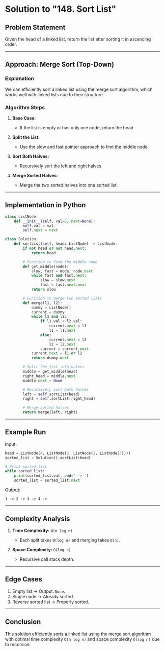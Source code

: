 # Solution to "148. Sort List"

## Problem Statement

Given the head of a linked list, return the list after sorting it in ascending order.

---

## Approach: Merge Sort (Top-Down)

### Explanation

We can efficiently sort a linked list using the merge sort algorithm, which works well with linked lists due to their structure.

### Algorithm Steps

1. **Base Case:**
    
    - If the list is empty or has only one node, return the head.
2. **Split the List:**
    
    - Use the slow and fast pointer approach to find the middle node.
3. **Sort Both Halves:**
    
    - Recursively sort the left and right halves.
4. **Merge Sorted Halves:**
    
    - Merge the two sorted halves into one sorted list.

---

## Implementation in Python

```python
class ListNode:
    def __init__(self, val=0, next=None):
        self.val = val
        self.next = next

class Solution:
    def sortList(self, head: ListNode) -> ListNode:
        if not head or not head.next:
            return head

        # Function to find the middle node
        def get_middle(node):
            slow, fast = node, node.next
            while fast and fast.next:
                slow = slow.next
                fast = fast.next.next
            return slow

        # Function to merge two sorted lists
        def merge(l1, l2):
            dummy = ListNode()
            current = dummy
            while l1 and l2:
                if l1.val < l2.val:
                    current.next = l1
                    l1 = l1.next
                else:
                    current.next = l2
                    l2 = l2.next
                current = current.next
            current.next = l1 or l2
            return dummy.next

        # Split the list into halves
        middle = get_middle(head)
        right_head = middle.next
        middle.next = None

        # Recursively sort both halves
        left = self.sortList(head)
        right = self.sortList(right_head)

        # Merge sorted halves
        return merge(left, right)
```

---

## Example Run

Input:

```python
head = ListNode(4, ListNode(2, ListNode(1, ListNode(3))))
sorted_list = Solution().sortList(head)

# Print sorted list
while sorted_list:
    print(sorted_list.val, end=' -> ')
    sorted_list = sorted_list.next
```

Output:

```
1 -> 2 -> 3 -> 4 ->
```

---

## Complexity Analysis

1. **Time Complexity:** `O(n log n)`
    
    - Each split takes `O(log n)` and merging takes `O(n)`.
2. **Space Complexity:** `O(log n)`
    
    - Recursive call stack depth.

---

## Edge Cases

1. Empty list → Output: `None`.
2. Single node → Already sorted.
3. Reverse sorted list → Properly sorted.

---

## Conclusion

This solution efficiently sorts a linked list using the merge sort algorithm with optimal time complexity `O(n log n)` and space complexity `O(log n)` due to recursion.
